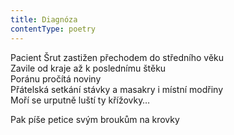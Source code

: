 ```yaml
---
title: Diagnóza
contentType: poetry
---
```


<section>

Pacient Šrut zastižen přechodem do středního věku  
Zavile od kraje až k poslednímu štěku  
Poránu pročítá noviny  
Přátelská setkání stávky a masakry i místní modřiny  
Moří se urputně luští ty křížovky…

</section>

<section>

Pak píše petice svým broukům na krovky

</section>
